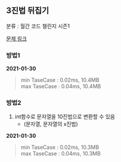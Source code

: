 ## 3진법 뒤집기

분류 : 월간 코드 챌린지 시즌1

[문제 링크](https://programmers.co.kr/learn/courses/30/lessons/68935)

### 방법1

**2021-01-30**

> min TaseCase : 0.02ms, 10.4MB  
> max TaseCase : 0.04ms, 10.4MB  

### 방법2

1. int함수로 문자열을 10진법으로 변환할 수 있음
    - (문자열, 문자열의 x진법)

**2021-01-30**

> min TaseCase : 0.02ms, 10.3MB  
> max TaseCase : 0.04ms, 10.3MB  